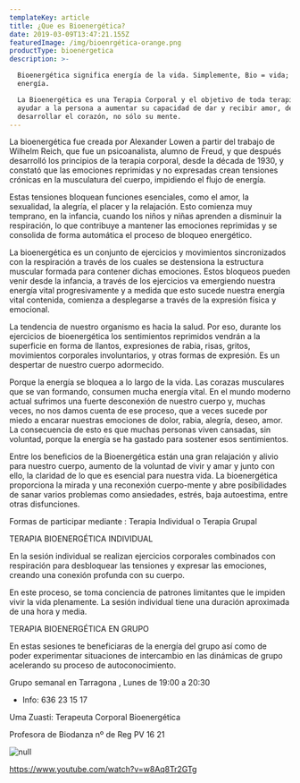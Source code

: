 ```yaml
---
templateKey: article
title: ¿Que es Bioenergética?
date: 2019-03-09T13:47:21.155Z
featuredImage: /img/bioenrgética-orange.png
productType: bioenergetica
description: >-

  Bioenergética significa energía de la vida. Simplemente, Bio = vida; energía =
  energía.

  La Bioenergética es una Terapia Corporal y el objetivo de toda terapia es
  ayudar a la persona a aumentar su capacidad de dar y recibir amor, de
  desarrollar el corazón, no sólo su mente.
---
```

La bioenergética fue creada por Alexander Lowen a partir del trabajo de Wilhelm Reich, que fue un psicoanalista, alumno de Freud, y que después desarrolló los principios de la terapia corporal, desde la década de 1930, y constató que las emociones reprimidas y no expresadas crean  tensiones  crónicas en la musculatura del cuerpo, impidiendo el flujo de energía.

Estas tensiones bloquean funciones esenciales, como el amor, la sexualidad, la alegría, el placer y la relajación. Esto comienza muy temprano, en la infancia, cuando los niños y niñas aprenden a disminuir la respiración, lo que contribuye a mantener las emociones reprimidas y se consolida de forma automática el proceso de bloqueo energético.

La bioenergética es un conjunto de ejercicios y movimientos sincronizados con la respiración a través de los cuales se destensiona la estructura muscular formada para contener dichas emociones. Estos bloqueos pueden venir desde la infancia, a través de los ejercicios va emergiendo nuestra energía vital progresivamente y a medida que esto sucede nuestra energía vital contenida, comienza a desplegarse a través de la expresión física y emocional.

La tendencia de nuestro organismo es hacia la salud. Por eso, durante los ejercicios de bioenergética los sentimientos reprimidos vendrán a la superficie en forma de llantos, expresiones de rabia, risas, gritos, movimientos corporales involuntarios, y otras formas de expresión. Es un despertar de nuestro cuerpo adormecido.

Porque la energía se bloquea a lo largo de la vida. Las corazas musculares que se van formando, consumen mucha energía vital. En el mundo moderno actual sufrimos una fuerte desconexión de nuestro cuerpo y, muchas veces, no nos damos cuenta de ese proceso, que a veces sucede por miedo a encarar nuestras emociones de dolor, rabia, alegría, deseo, amor. La consecuencia de esto es que muchas personas viven cansadas, sin voluntad, porque la energía se ha gastado para sostener esos sentimientos.

Entre los beneficios de la Bioenergética están una gran relajación y alivio para nuestro cuerpo, aumento de la voluntad de vivir y amar y junto con ello, la claridad de lo que es esencial para nuestra vida. La bioenergética proporciona la mirada y una reconexión cuerpo-mente y abre posibilidades de sanar varios problemas como ansiedades, estrés, baja autoestima, entre otras disfunciones.

Formas de participar  mediante : Terapia Individual o Terapia Grupal

TERAPIA BIOENERGÉTICA INDIVIDUAL

En la sesión individual se realizan  ejercicios corporales combinados con respiración para desbloquear las tensiones y expresar las emociones, creando una conexión profunda con su cuerpo.

En este proceso, se toma conciencia de patrones limitantes que le impiden vivir la vida plenamente. La sesión individual tiene una duración aproximada de una hora y media.

TERAPIA BIOENERGÉTICA EN GRUPO

En estas sesiones te beneficiaras de la energía del grupo así como de poder experimentar situaciones de intercambio en las dinámicas de grupo acelerando su proceso de autoconocimiento.

Grupo semanal en Tarragona , Lunes de 19:00 a 20:30

* Info: 636 23 15 17

Uma Zuasti: Terapeuta Corporal Bioenergética

Profesora de Biodanza nº de Reg PV 16 21

![null](/img/bioenrgética-orange.png)

<https://www.youtube.com/watch?v=w8Aq8Tr2GTg>
